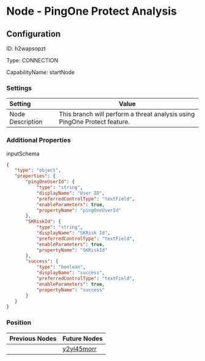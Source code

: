 # Node - PingOne Protect Analysis
## Configuration
ID:  h2wapsopzt

Type: CONNECTION 

CapabilityName: startNode

### Settings
| Setting | Value  |
| :------------------------ | ---------------------------------------- |
| Node Description | This branch will perform a threat analysis using PingOne Protect feature. | 
 




### Additional Properties
inputSchema
 ```json 
{
	"type": "object",
	"properties": {
		"pingOneUserId": {
			"type": "string",
			"displayName": "User ID",
			"preferredControlType": "textField",
			"enableParameters": true,
			"propertyName": "pingOneUserId"
		},
		"SKRiskId": {
			"type": "string",
			"displayName": "SKRisk Id",
			"preferredControlType": "textField",
			"enableParameters": true,
			"propertyName": "SKRiskId"
		},
		"success": {
			"type": "boolean",
			"displayName": "success",
			"preferredControlType": "textField",
			"enableParameters": true,
			"propertyName": "success"
		}
	}
}
```




### Position
| Previous Nodes | Future Nodes |
| :------------- | ------------ |
|  | [y2yl45morr](./y2yl45morr.md) |